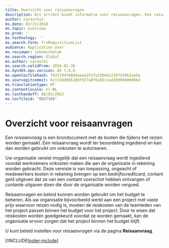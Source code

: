 ```yaml
---
title: Overzicht voor reisaanvragen
description: Dit artikel biedt informatie over reisaanvragen. Een reisaanvraag documenteert geplande reiskosten.
author: saraschi2
ms.date: 02/23/2018
ms.topic: overview
ms.prod: ''
ms.technology: ''
ms.search.form: TrvRequisitionList
audience: Application User
ms.reviewer: johnmichalak
ms.search.region: Global
ms.author: saraschi
ms.search.validFrom: 2016-02-28
ms.dyn365.ops.version: AX 7.0.0
ms.openlocfilehash: fd317947688daeae251fe22bda1218f244b2aa9a
ms.sourcegitcommit: 6cfc50d89528df977a8f6a55c1ad39d99800d9b4
ms.translationtype: HT
ms.contentlocale: nl-NL
ms.lasthandoff: 06/03/2022
ms.locfileid: "8927368"
---
```

# <a name="travel-requisitions-overview"></a>Overzicht voor reisaanvragen

Een *reisaanvraag* is een brondocument met de kosten die tijdens het reizen worden gemaakt. Een reisaanvraag wordt ter beoordeling ingediend en kan dan worden gebruikt om onkosten te autoriseren.

Uw organisatie vereist mogelijk dat een reisaanvraag wordt ingediend voordat werknemers onkosten maken die aan de organisatie in rekening worden gebracht. Deze vereiste is van toepassing, ongeacht of medewerkers kosten in rekening brengen op een bedrijfscreditcard, contant geld uitgeven dat ze van een contant voorschot hebben ontvangen of contante uitgaven doen die door de organisatie worden vergoed.

Reisaanvragen en beleid kunnen worden gebruikt om het budget te beheren. Als uw organisatie bijvoorbeeld werkt aan een project met vaste prijs waarvoor reizen nodig is, moeten de reiskosten van de teamleden van het project passen binnen het budget voor het project. Door te eisen dat reiskosten worden goedgekeurd voordat ze worden gemaakt, kan de organisatie ervoor zorgen dat het project binnen het budget blijft.

U kunt beleid instellen voor reisaanvragen via de pagina **Reisaanvraag**.


[!INCLUDE[footer-include](../includes/footer-banner.md)]